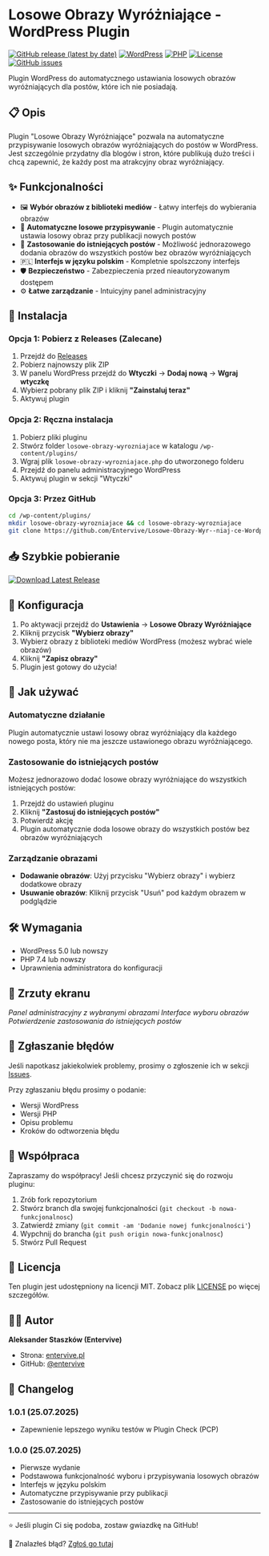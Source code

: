 # Losowe Obrazy Wyróżniające - WordPress Plugin

[![GitHub release (latest by date)](https://img.shields.io/github/v/release/Entervive/Losowe-Obrazy-Wyr--niaj-ce-Wordpress?style=flat-square)](https://github.com/Entervive/Losowe-Obrazy-Wyr--niaj-ce-Wordpress/releases)
[![WordPress](https://img.shields.io/badge/WordPress-5.0+-blue?style=flat-square&logo=wordpress)](https://wordpress.org/)
[![PHP](https://img.shields.io/badge/PHP-7.4+-purple?style=flat-square&logo=php)](https://php.net/)
[![License](https://img.shields.io/github/license/Entervive/Losowe-Obrazy-Wyr--niaj-ce-Wordpress?style=flat-square)](LICENSE)
[![GitHub issues](https://img.shields.io/github/issues/Entervive/Losowe-Obrazy-Wyr--niaj-ce-Wordpress?style=flat-square)](https://github.com/Entervive/Losowe-Obrazy-Wyr--niaj-ce-Wordpress/issues)

Plugin WordPress do automatycznego ustawiania losowych obrazów wyróżniających dla postów, które ich nie posiadają.

## 📋 Opis

Plugin "Losowe Obrazy Wyróżniające" pozwala na automatyczne przypisywanie losowych obrazów wyróżniających do postów w WordPress. Jest szczególnie przydatny dla blogów i stron, które publikują dużo treści i chcą zapewnić, że każdy post ma atrakcyjny obraz wyróżniający.

## ✨ Funkcjonalności

- 🖼️ **Wybór obrazów z biblioteki mediów** - Łatwy interfejs do wybierania obrazów
- 🎲 **Automatyczne losowe przypisywanie** - Plugin automatycznie ustawia losowy obraz przy publikacji nowych postów
- 🔄 **Zastosowanie do istniejących postów** - Możliwość jednorazowego dodania obrazów do wszystkich postów bez obrazów wyróżniających
- 🇵🇱 **Interfejs w języku polskim** - Kompletnie spolszczony interfejs
- 🛡️ **Bezpieczeństwo** - Zabezpieczenia przed nieautoryzowanym dostępem
- ⚙️ **Łatwe zarządzanie** - Intuicyjny panel administracyjny

## 🚀 Instalacja

### Opcja 1: Pobierz z Releases (Zalecane)

1. Przejdź do [Releases](https://github.com/Entervive/Losowe-Obrazy-Wyr--niaj-ce-Wordpress/releases)
2. Pobierz najnowszy plik ZIP
3. W panelu WordPress przejdź do **Wtyczki** → **Dodaj nową** → **Wgraj wtyczkę**
4. Wybierz pobrany plik ZIP i kliknij **"Zainstaluj teraz"**
5. Aktywuj plugin

### Opcja 2: Ręczna instalacja

1. Pobierz pliki pluginu
2. Stwórz folder `losowe-obrazy-wyrozniajace` w katalogu `/wp-content/plugins/`
3. Wgraj plik `losowe-obrazy-wyrozniajace.php` do utworzonego folderu
4. Przejdź do panelu administracyjnego WordPress
5. Aktywuj plugin w sekcji "Wtyczki"

### Opcja 3: Przez GitHub

```bash
cd /wp-content/plugins/
mkdir losowe-obrazy-wyrozniajace && cd losowe-obrazy-wyrozniajace
git clone https://github.com/Entervive/Losowe-Obrazy-Wyr--niaj-ce-Wordpress.git
```

## 📥 Szybkie pobieranie

[![Download Latest Release](https://img.shields.io/badge/Download-Latest%20Release-success?style=for-the-badge&logo=download)](https://github.com/Entervive/Losowe-Obrazy-Wyr--niaj-ce-Wordpress/releases/download/v1.0.1/losowe-obrazy-wyrozniajace.zip)

## 🔧 Konfiguracja

1. Po aktywacji przejdź do **Ustawienia** → **Losowe Obrazy Wyróżniające**
2. Kliknij przycisk **"Wybierz obrazy"**
3. Wybierz obrazy z biblioteki mediów WordPress (możesz wybrać wiele obrazów)
4. Kliknij **"Zapisz obrazy"**
5. Plugin jest gotowy do użycia!

## 📖 Jak używać

### Automatyczne działanie

Plugin automatycznie ustawi losowy obraz wyróżniający dla każdego nowego posta, który nie ma jeszcze ustawionego obrazu wyróżniającego.

### Zastosowanie do istniejących postów

Możesz jednorazowo dodać losowe obrazy wyróżniające do wszystkich istniejących postów:

1. Przejdź do ustawień pluginu
2. Kliknij **"Zastosuj do istniejących postów"**
3. Potwierdź akcję
4. Plugin automatycznie doda losowe obrazy do wszystkich postów bez obrazów wyróżniających

### Zarządzanie obrazami

- **Dodawanie obrazów**: Użyj przycisku "Wybierz obrazy" i wybierz dodatkowe obrazy
- **Usuwanie obrazów**: Kliknij przycisk "Usuń" pod każdym obrazem w podglądzie

## 🛠️ Wymagania

- WordPress 5.0 lub nowszy
- PHP 7.4 lub nowszy
- Uprawnienia administratora do konfiguracji

## 📱 Zrzuty ekranu

_Panel administracyjny z wybranymi obrazami_
_Interface wyboru obrazów_
_Potwierdzenie zastosowania do istniejących postów_

## 🐛 Zgłaszanie błędów

Jeśli napotkasz jakiekolwiek problemy, prosimy o zgłoszenie ich w sekcji [Issues](https://github.com/Entervive/Losowe-Obrazy-Wyr--niaj-ce-Wordpress/issues).

Przy zgłaszaniu błędu prosimy o podanie:

- Wersji WordPress
- Wersji PHP
- Opisu problemu
- Kroków do odtworzenia błędu

## 🤝 Współpraca

Zapraszamy do współpracy! Jeśli chcesz przyczynić się do rozwoju pluginu:

1. Zrób fork repozytorium
2. Stwórz branch dla swojej funkcjonalności (`git checkout -b nowa-funkcjonalnosc`)
3. Zatwierdź zmiany (`git commit -am 'Dodanie nowej funkcjonalności'`)
4. Wypchnij do brancha (`git push origin nowa-funkcjonalnosc`)
5. Stwórz Pull Request

## 📜 Licencja

Ten plugin jest udostępniony na licencji MIT. Zobacz plik [LICENSE](LICENSE) po więcej szczegółów.

## 👨‍💻 Autor

**Aleksander Staszków (Entervive)**

- Strona: [entervive.pl](https://entervive.pl)
- GitHub: [@entervive](https://github.com/entervive)

## 📝 Changelog

### 1.0.1 (25.07.2025)

- Zapewnienie lepszego wyniku testów w Plugin Check (PCP)

### 1.0.0 (25.07.2025)

- Pierwsze wydanie
- Podstawowa funkcjonalność wyboru i przypisywania losowych obrazów
- Interfejs w języku polskim
- Automatyczne przypisywanie przy publikacji
- Zastosowanie do istniejących postów

---

⭐ Jeśli plugin Ci się podoba, zostaw gwiazdkę na GitHub!

🐞 Znalazłeś błąd? [Zgłoś go tutaj](https://github.com/Entervive/Losowe-Obrazy-Wyr--niaj-ce-Wordpress/issues)
